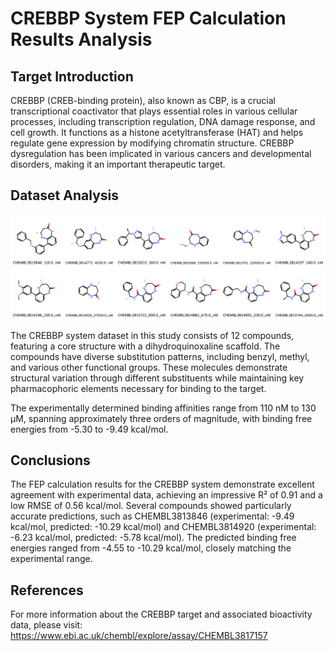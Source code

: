 # CREBBP System FEP Calculation Results Analysis

## Target Introduction

CREBBP (CREB-binding protein), also known as CBP, is a crucial transcriptional coactivator that plays essential roles in various cellular processes, including transcription regulation, DNA damage response, and cell growth. It functions as a histone acetyltransferase (HAT) and helps regulate gene expression by modifying chromatin structure. CREBBP dysregulation has been implicated in various cancers and developmental disorders, making it an important therapeutic target.

## Dataset Analysis

![Molecular structures of representative compounds](mol_grid.png)

The CREBBP system dataset in this study consists of 12 compounds, featuring a core structure with a dihydroquinoxaline scaffold. The compounds have diverse substitution patterns, including benzyl, methyl, and various other functional groups. These molecules demonstrate structural variation through different substituents while maintaining key pharmacophoric elements necessary for binding to the target.

The experimentally determined binding affinities range from 110 nM to 130 μM, spanning approximately three orders of magnitude, with binding free energies from -5.30 to -9.49 kcal/mol.

## Conclusions

The FEP calculation results for the CREBBP system demonstrate excellent agreement with experimental data, achieving an impressive R² of 0.91 and a low RMSE of 0.56 kcal/mol. Several compounds showed particularly accurate predictions, such as CHEMBL3813846 (experimental: -9.49 kcal/mol, predicted: -10.29 kcal/mol) and CHEMBL3814920 (experimental: -6.23 kcal/mol, predicted: -5.78 kcal/mol). The predicted binding free energies ranged from -4.55 to -10.29 kcal/mol, closely matching the experimental range.

## References

For more information about the CREBBP target and associated bioactivity data, please visit:
https://www.ebi.ac.uk/chembl/explore/assay/CHEMBL3817157 